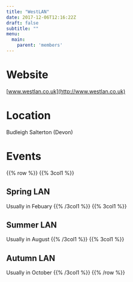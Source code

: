 ```yaml
---
title: "WestLAN"
date: 2017-12-06T12:16:22Z
draft: false
subtitle: ""
menu:
  main:
    parent: 'members'
---
```

# Website
[www.westlan.co.uk](http://www.westlan.co.uk)
# Location
Budleigh Salterton (Devon)
# Events
{{% row %}}
{{% 3col1 %}}
## Spring LAN
Usually in Febuary
{{% /3col1 %}}
{{% 3col1 %}}
## Summer LAN
Usually in August
{{% /3col1 %}}
{{% 3col1 %}}
## Autumn LAN
Usually in October
{{% /3col1 %}}
{{% /row %}}

